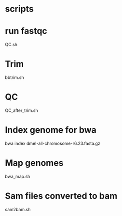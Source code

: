 # scripts

# run fastqc
QC.sh

# Trim
bbtrim.sh

# QC
QC_after_trim.sh

# Index genome for bwa

bwa index dmel-all-chromosome-r6.23.fasta.gz

# Map genomes

bwa_map.sh

# Sam files converted to bam

sam2bam.sh


